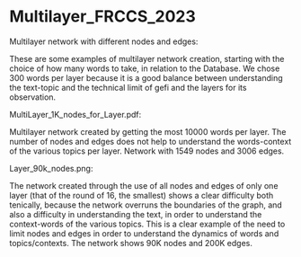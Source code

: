 # Multilayer_FRCCS_2023
Multilayer network with different nodes and edges:

These are some examples of multilayer network creation, starting with the choice of how many words to take, in relation to the Database. 
We chose 300 words per layer because it is a good balance between understanding the text-topic and the technical limit of gefi and the layers for its observation. 


MultiLayer_1K_nodes_for_Layer.pdf:

Multilayer network created by getting the most 10000 words per layer. 
The number of nodes and edges does not help to understand the words-context of the various topics per layer. 
Network with 1549 nodes and 3006 edges.


Layer_90k_nodes.png:

The network created through the use of all nodes and edges of only one layer (that of the round of 16, the smallest) shows a clear difficulty both tenically, because the network overruns the boundaries of the graph, and also a difficulty in understanding the text, in order to understand the context-words of the various topics. 
This is a clear example of the need to limit nodes and edges in order to understand the dynamics of words and topics/contexts. 
The network shows 90K nodes and 200K edges.
